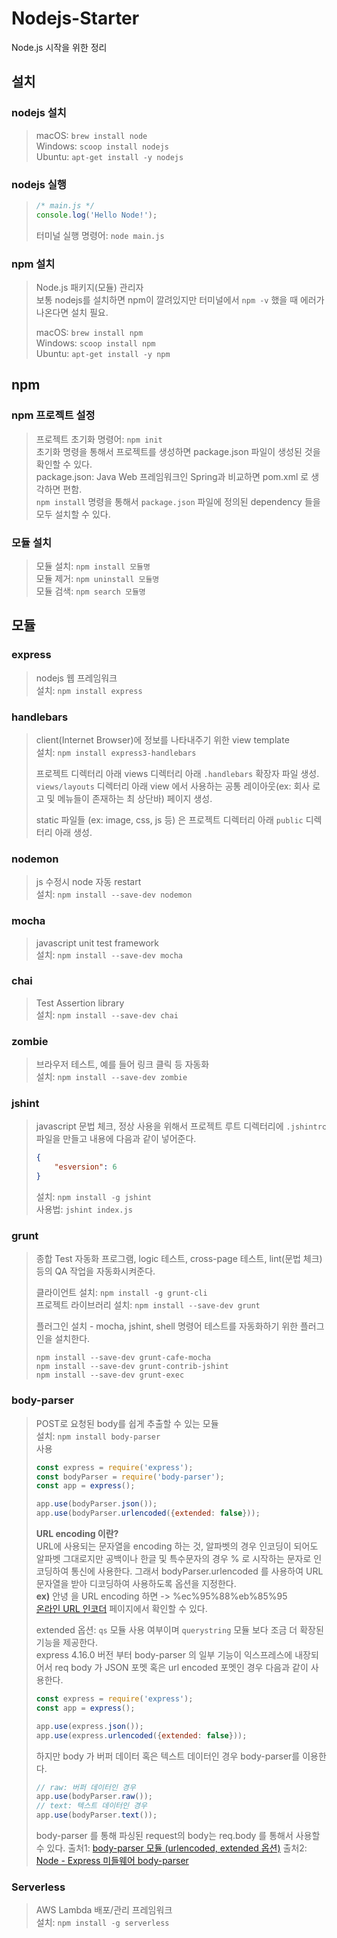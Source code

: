 # Nodejs-Starter
Node.js 시작을 위한 정리

## 설치
### nodejs 설치
> macOS: `brew install node`  
> Windows: `scoop install nodejs`  
> Ubuntu: `apt-get install -y nodejs`  

### nodejs 실행
> ``` javascript
> /* main.js */
> console.log('Hello Node!');
> ```
> 터미널 실행 명령어: `node main.js`

### npm 설치
> Node.js 패키지(모듈) 관리자  
> 보통 nodejs를 설치하면 npm이 깔려있지만 터미널에서 `npm -v` 했을 때 에러가 나온다면 설치 필요.  
>
> macOS: `brew install npm`  
> Windows: `scoop install npm`  
> Ubuntu: `apt-get install -y npm`  

## npm
### npm 프로젝트 설정
> 프로젝트 초기화 명령어: `npm init`  
> 초기화 명령을 통해서 프로젝트를 생성하면 package.json 파일이 생성된 것을 확인할 수 있다.  
> package.json: Java Web 프레임워크인 Spring과 비교하면 pom.xml 로 생각하면 편함.   
> `npm install` 명령을 통해서 `package.json` 파일에 정의된 dependency 들을 모두 설치할 수 있다.

### 모듈 설치
>모듈 설치: `npm install 모듈명`  
>모듈 제거: `npm uninstall 모듈명`  
>모듈 검색: `npm search 모듈명`  

## 모듈
### express
> nodejs 웹 프레임워크  
> 설치: `npm install express`  

### handlebars
> client(Internet Browser)에 정보를 나타내주기 위한 view template    
> 설치: `npm install express3-handlebars`  
>
> 프로젝트 디렉터리 아래 views 디렉터리 아래 `.handlebars` 확장자 파일 생성.
> `views/layouts` 디렉터리 아래 view 에서 사용하는 공통 레이아웃(ex: 회사 로고 및 메뉴들이 존재하는 최 상단바) 페이지 생성.
>   
> static 파일들 (ex: image, css, js 등) 은 프로젝트 디렉터리 아래 `public` 디렉터리 아래 생성.  

### nodemon
> js 수정시 node 자동 restart  
> 설치: `npm install --save-dev nodemon`

### mocha
> javascript unit test framework  
> 설치: `npm install --save-dev mocha`

### chai
> Test Assertion library  
> 설치: `npm install --save-dev chai`

### zombie
> 브라우저 테스트, 예를 들어 링크 클릭 등 자동화  
> 설치: `npm install --save-dev zombie`

### jshint
> javascript 문법 체크, 정상 사용을 위해서 프로젝트 루트 디렉터리에 `.jshintrc` 파일을 만들고 내용에 다음과 같이 넣어준다.
> ```json
> {
>     "esversion": 6
> }
> ```
> 설치: `npm install -g jshint`  
> 사용법: `jshint index.js`

### grunt
> 종합 Test 자동화 프로그램, logic 테스트, cross-page 테스트, lint(문법 체크) 등의 QA 작업을 자동화시켜준다.
>  
> 클라이언트 설치: `npm install -g grunt-cli`   
> 프로젝트 라이브러리 설치: `npm install --save-dev grunt`
>  
> 플러그인 설치 - mocha, jshint, shell 명령어 테스트를 자동화하기 위한 플러그인을 설치한다.
> ```shell script
> npm install --save-dev grunt-cafe-mocha
> npm install --save-dev grunt-contrib-jshint
> npm install --save-dev grunt-exec
> ```

### body-parser
> POST로 요청된 body를 쉽게 추출할 수 있는 모듈  
> 설치: `npm install body-parser`     
> 사용
> ```javascript
> const express = require('express');
> const bodyParser = require('body-parser');
> const app = express();
> 
> app.use(bodyParser.json());
> app.use(bodyParser.urlencoded({extended: false}));
> ```
> <b>URL encoding 이란?</b>   
> URL에 사용되는 문자열을 encoding 하는 것, 알파벳의 경우 인코딩이 되어도 알파벳 그대로지만 공백이나 한글 및 특수문자의 경우
% 로 시작하는 문자로 인코딩하여 통신에 사용한다. 그래서 bodyParser.urlencoded 를 사용하여 URL 문자열을 받아 디코딩하여 사용하도록 옵션을 지정한다.   
> <b>ex)</b> 안녕 을 URL encoding 하면 -> %ec%95%88%eb%85%95   
[온라인 URL 인코더](https://www.convertstring.com/ko/EncodeDecode/UrlEncode) 페이지에서 확인할 수 있다.  
>
> extended 옵션: `qs` 모듈 사용 여부이며 `querystring` 모듈 보다 조금 더 확장된 기능을 제공한다.   
> express 4.16.0 버전 부터 body-parser 의 일부 기능이 익스프레스에 내장되어서 req body 가 JSON 포멧 혹은 url encoded 포멧인 경우 다음과 같이 사용한다.
> ```javascript
> const express = require('express');
> const app = express();
> 
> app.use(express.json());
> app.use(express.urlencoded({extended: false}));
> ```
>
> 하지만 body 가 버퍼 데이터 혹은 텍스트 데이터인 경우 body-parser를 이용한다.
> ``` javascript
> // raw: 버퍼 데이터인 경우
> app.use(bodyParser.raw());
> // text: 텍스트 데이터인 경우
> app.use(bodyParser.text());
> ```
> body-parser 를 통해 파싱된 request의 body는 req.body 를 통해서 사용할 수 있다.
> 출처1: [body-parser 모듈 (urlencoded, extended 옵션)](https://sjh836.tistory.com/154)
> 출처2: [Node - Express 미들웨어 body-parser](https://backback.tistory.com/336) 

### Serverless
> AWS Lambda 배포/관리 프레임워크   
> 설치: `npm install -g serverless`
